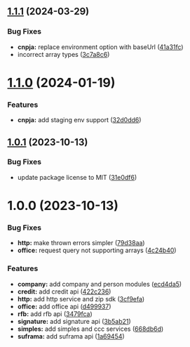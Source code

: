 ## [1.1.1](https://github.com/cnpja/sdk-nodejs/compare/v1.1.0...v1.1.1) (2024-03-29)


### Bug Fixes

* **cnpja:** replace environment option with baseUrl ([41a31fc](https://github.com/cnpja/sdk-nodejs/commit/41a31fc594921e6bf8ab296af3afeaf3880b1865))
* incorrect array types ([3c7a8c6](https://github.com/cnpja/sdk-nodejs/commit/3c7a8c66b89dbb4819eeb91941e418a741ba7851))

# [1.1.0](https://github.com/cnpja/sdk-nodejs/compare/v1.0.1...v1.1.0) (2024-01-19)


### Features

* **cnpja:** add staging env support ([32d0dd6](https://github.com/cnpja/sdk-nodejs/commit/32d0dd69a15a6f641006da0f9e3ecd126c326577))

## [1.0.1](https://github.com/cnpja/sdk-nodejs/compare/v1.0.0...v1.0.1) (2023-10-13)


### Bug Fixes

* update package license to MIT ([31e0df6](https://github.com/cnpja/sdk-nodejs/commit/31e0df61a4e8836dfba530630c04559fd7676ccb))

# 1.0.0 (2023-10-13)


### Bug Fixes

* **http:** make thrown errors simpler ([79d38aa](https://github.com/cnpja/sdk-nodejs/commit/79d38aa035d9fc94620435df96a3ebf146d6777c))
* **office:** request query not supporting arrays ([4c24b40](https://github.com/cnpja/sdk-nodejs/commit/4c24b40610a626d6d81ade88a436337bdc916ade))


### Features

* **company:** add company and person modules ([ecd4da5](https://github.com/cnpja/sdk-nodejs/commit/ecd4da59735e4f126096124105d6bc597251559a))
* **credit:** add credit api ([422c236](https://github.com/cnpja/sdk-nodejs/commit/422c236071b3a11b3572242b8c80e19d3deef38d))
* **http:** add http service and zip sdk ([3cf9efa](https://github.com/cnpja/sdk-nodejs/commit/3cf9efa22e21022b2ffc37c5d1510dce99614da3))
* **office:** add office api ([d499937](https://github.com/cnpja/sdk-nodejs/commit/d49993723dd4e1b309da86addfc988a3a221485b))
* **rfb:** add rfb api ([3479fca](https://github.com/cnpja/sdk-nodejs/commit/3479fca82050a6bdccdeb06b1a8a25315a603de6))
* **signature:** add signature api ([3b5ab21](https://github.com/cnpja/sdk-nodejs/commit/3b5ab21235b0dd2ba3a6d908495cdc0a2047cd07))
* **simples:** add simples and ccc services ([668db6d](https://github.com/cnpja/sdk-nodejs/commit/668db6dba4acca6bbde3d75701bdfc0a807a2dca))
* **suframa:** add suframa api ([1a69454](https://github.com/cnpja/sdk-nodejs/commit/1a69454951b2575b16908ee82e4bdccacf0a9da3))

